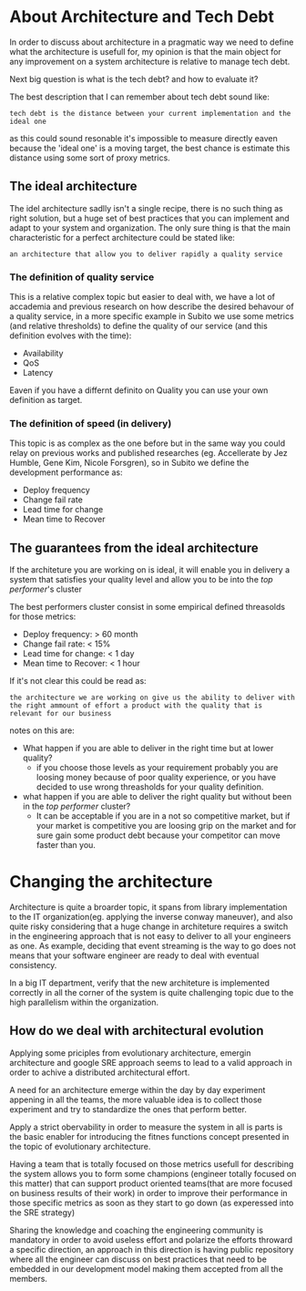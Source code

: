 # About Architecture and Tech Debt

In order to discuss about architecture in a pragmatic way we need to define what the architecture is usefull for,
my opinion is that the main object for any improvement on a system architecture is relative to manage tech debt.

Next big question is what is the tech debt? and how to evaluate it?

The best description that I can remember about tech debt sound like:

```tech debt is the distance between your current implementation and the ideal one```

as this could sound resonable it's impossible to measure directly eaven because the 'ideal one' is a moving target, the best chance is estimate this distance using some sort of proxy metrics.

## The ideal architecture

The idel architecture sadlly isn't a single recipe, there is no such thing as right solution, but a huge set of best practices that you can implement and adapt to your system and organization.
The only sure thing is that the main characteristic for a perfect architecture could be stated like:

```an architecture that allow you to deliver rapidly a quality service```


### The definition of quality service

This is a relative complex topic but easier to deal with, we have a lot of accademia and previous research on how describe the desired behavour of a quality service, in a more specific example in Subito we use some metrics (and relative thresholds) to define the quality of our service (and this definition evolves with the time):

* Availability
* QoS
* Latency

Eaven if you have a differnt definito on Quality you can use your own definition as target.

### The definition of speed (in delivery)

This topic is as complex as the one before but in the same way you could relay on previous works and published researches (eg. Accellerate by Jez Humble, Gene Kim, Nicole Forsgren), so in Subito we define the development performance as:

* Deploy frequency
* Change fail rate
* Lead time for change
* Mean time to Recover

## The guarantees from the ideal architecture

If the architeture you are working on is ideal, it will enable you in delivery a system that satisfies your quality level and allow you to be into the 
_top performer_'s cluster

The best performers cluster consist in some empirical defined threasolds for those metrics:

* Deploy frequency: > 60 month
* Change fail rate: < 15%
* Lead time for change: < 1 day
* Mean time to Recover: < 1 hour

If it's not clear this could be read as:

```the architecture we are working on give us the ability to deliver with the right ammount of effort a product with the quality that is relevant for our business```

notes on this are:

* What happen if you are able to deliver in the right time but at lower quality? 
    * if you choose those levels as your requirement probably you are loosing money because of poor quality experience, or you have decided to use wrong threasholds for your quality definition.
* what happen if you are able to deliver the right quality but without been in the _top performer_ cluster?
    * It can be acceptable if you are in a not so competitive market, but if your market is competitive you are loosing grip on the market and for sure gain some product debt because your competitor can move faster than you.

# Changing the architecture

Architecture is quite a broarder topic, it spans from library implementation to the IT organization(eg. applying the inverse conway maneuver), and also quite risky considering that a huge change in architeture requires a switch in the engineering approach that is not easy to deliver to all your engineers as one. As example, deciding that event streaming is the way to go does not means that your software engineer are ready to deal with eventual consistency.

In a big IT department, verify that the new architeture is implemented correctly in all the corner of the system is quite challenging topic due to the high parallelism within the organization.

## How do we deal with architectural evolution

Applying some priciples from evolutionary architecture, emergin architecture and google SRE approach seems to lead to a valid approach in order to achive a distributed architectural effort.

A need for an architecture emerge within the day by day experiment appening in all the teams, the more valuable idea is to collect those experiment and try to standardize the ones that perform better.

Apply a strict obervability in order to measure the system in all is parts is the basic enabler for introducing the fitnes functions concept presented in the topic of evolutionary architecture.

Having a team that is totally focused on those metrics usefull for describing the system allows you to form some champions (engineer totally focused on this matter) that can support product oriented teams(that are more focused on business results of their work) in order to improve their performance in those specific metrics as soon as they start to go down (as experessed into the SRE strategy)

Sharing the knowledge and coaching the engineering community is mandatory in order to avoid useless effort and polarize the efforts throward a specific direction, an approach in this direction is having public repository where all the engineer can discuss on best practices that need to be embedded in our development model making them accepted from all the members.